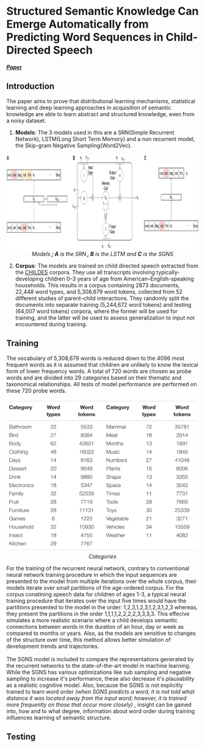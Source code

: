 # Structured Semantic Knowledge Can Emerge Automatically from Predicting Word Sequences in Child-Directed Speech

***[Paper](https://doi.org/10.3389/fpsyg.2018.00133)***

## Introduction
The paper aims to prove that distributional learning mechanisms, statistical learning and deep learning approaches in acquisition of semantic knowledge are able to learn abstract and structured knowledge, even from a noisy dataset. 
1. **Models**: The 3 models used in this are a SRN(Simple Recurrent Network), LSTM(Long Short Term Memory) and a non recurrent model, the Skip-gram Negative Sampling(Word2Vec).
<p align="center"><img id="Categories" src="./pictures/semantic-structure-models.jpg" width=1200 height=250><br><i>Models<b> ; A</b> is the SRN<b> , B</b> is the LSTM and <b>C</b> is the SGNS</i></p>

2. **Corpus**: The models are trained on child directed speech extracted from the [CHILDES](https://childes.talkbank.org/) corpora. They use all transcripts involving typically-developing children 0–3 years of age from American–English-speaking households. This results in a corpus containing 2873 documents, 22,448 word types, and 5,308,679 word tokens, collected from 52 different studies of parent–child interactions. They randomly split the documents into separate training (5,244,672 word tokens) and testing (64,007 word tokens) corpora, where the former will be used for training, and the latter will be used to assess generalization to input not encountered during training. 

## Training
The vocabulary of 5,308,679 words is reduced down to the 4096 most frequent words as it is assumed that children are unlikely to know the lexical form of lower frequency words. A total of 720 words are chosen as probe words and are divided into 29 categories based on their thematic and taxonomical relationships. All tests of model performance are performed on these 720 probe words.
<p align="center"><img id="Categories" src="./pictures/semantic-structure-categories.jpg" width=500 height=400><br><i>Categories</i></p>

For the training of the recurrent neural network, contrary to conventional neural network training procedure in which the input sequences are presented to the model from multiple iterations over the whole corpus, their models iterate over small partitions of the age-ordered corpus. For the corpus conatining speech data for children of ages 1-3, a typical neural training procedure that iterates over the input five times would have the partitions presented to the model in the order: 1,2,3,1,2,3,1,2,3,1,2,3 whereas, they present the partitions in the order 1,1,1,1,2,2,2,2,3,3,3,3. This effecive simulates a more realistic scenario where a child develops semantic connections between words in the duration of an hour, day or week as compared to months or years. Also, as the models are sensitive to changes of the structure over time, this method allows better simulation of development trends and trajectories.<br><br>
The SGNS model is included to compare the representations generated by the recurrent networks to the state-of-the-art model in machine learning. While the SGNS has various optimizations like sub sampling and negative sampling to increase it's performance, these also decrease it's plausability as a realistic cognitive model. Also, because the SGNS is not explicitly trained to learn word order *(when SGNS predicts a word, it is not told what distance it was located away from the input word; however, it is trained more frequently on those that occur more closely)* , insight can be gained into, how and to what degree, information about word order during training influences learning of semantic structure.

## Testing
